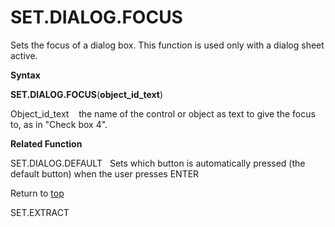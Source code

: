 SET.DIALOG.FOCUS
================

Sets the focus of a dialog box. This function is used only with a dialog
sheet active.

**Syntax**

**SET.DIALOG.FOCUS**(**object\_id\_text**)

Object\_id\_text    the name of the control or object as text to give
the focus to, as in \"Check box 4\".

**Related Function**

SET.DIALOG.DEFAULT   Sets which button is automatically pressed (the
default button) when the user presses ENTER

Return to [top](#Q)

SET.EXTRACT
